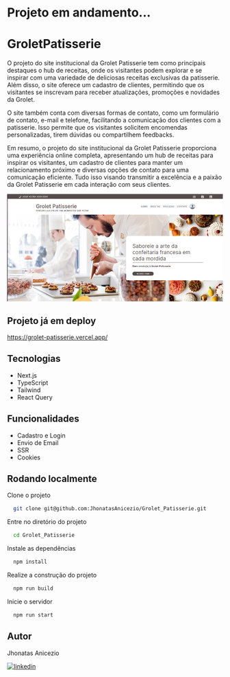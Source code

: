 # Projeto em andamento...
# GroletPatisserie

O projeto do site institucional da Grolet Patisserie tem como principais destaques o hub de receitas, onde os visitantes podem explorar e se inspirar com uma variedade de deliciosas receitas exclusivas da patisserie. Além disso, o site oferece um cadastro de clientes, permitindo que os visitantes se inscrevam para receber atualizações, promoções e novidades da Grolet.

O site também conta com diversas formas de contato, como um formulário de contato, e-mail e telefone, facilitando a comunicação dos clientes com a patisserie. Isso permite que os visitantes solicitem encomendas personalizadas, tirem dúvidas ou compartilhem feedbacks.

Em resumo, o projeto do site institucional da Grolet Patisserie proporciona uma experiência online completa, apresentando um hub de receitas para inspirar os visitantes, um cadastro de clientes para manter um relacionamento próximo e diversas opções de contato para uma comunicação eficiente. Tudo isso visando transmitir a excelência e a paixão da Grolet Patisserie em cada interação com seus clientes.

![Site institucional GroletPatisserie](public/website.webp)


## Projeto já em deploy

https://grolet-patisserie.vercel.app/


## Tecnologias

- Next.js
- TypeScript
- Tailwind
- React Query


## Funcionalidades

- Cadastro e Login
- Envio de Email
- SSR
- Cookies


## Rodando localmente

Clone o projeto

```bash
  git clone git@github.com:JhonatasAnicezio/Grolet_Patisserie.git
```

Entre no diretório do projeto

```bash
  cd Grolet_Patisserie
```

Instale as dependências

```bash
  npm install
```

Realize a construção do projeto

```bash
  npm run build
```

Inicie o servidor

```bash
  npm run start
```


## Autor
Jhonatas Anicezio

[![linkedin](https://img.shields.io/badge/linkedin-0A66C2?style=for-the-badge&logo=linkedin&logoColor=white)](https://www.linkedin.com/in/jhonatas-anicezio/)
